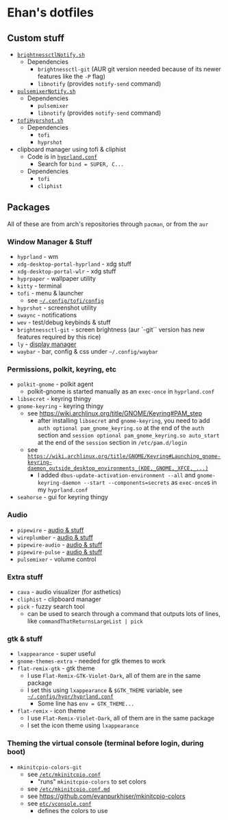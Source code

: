 # Ehan's dotfiles

## Custom stuff

 - [`brightnessctlNotify.sh`](./src/ehansCustomStuff/sh/brightnessctlNotify.sh)
   - Dependencies
     - `brightnessctl-git` (AUR git version needed because of its newer features like the `-P` flag)
     - `libnotify` (provides `notify-send` command)
 - [`pulsemixerNotify.sh`](./src/ehansCustomStuff/sh/pulsemixerNotify.sh)
   - Dependencies
     - `pulsemixer`
     - `libnotify` (provides `notify-send` command)
 - [`tofiHyprshot.sh`](./src/ehansCustomStuff/sh/tofiHyprshot.sh)
   - Dependencies
     - `tofi`
     - `hyprshot`
 - clipboard manager using tofi & cliphist
   - Code is in [`hyprland.conf`](./src/home/ehan/.config/hypr/hyprland.conf)
     - Search for `bind = SUPER, C...`
   - Dependencies
     - `tofi`
     - `cliphist` 

## Packages

All of these are from arch's repositories through `pacman`, or from the `aur`

### Window Manager & Stuff

 - `hyprland` - wm
 - `xdg-desktop-portal-hyprland` - xdg stuff
 - `xdg-desktop-portal-wlr` - xdg stuff
 - `hyprpaper` - wallpaper utility
 - `kitty` - terminal
 - `tofi` - menu & launcher
   - see [`~/.config/tofi/config`](./src/home/ehan/.config/tofi/config)
 - `hyprshot` - screenshot utility
 - `swaync` - notifications
 - `wev` - test/debug keybinds & stuff
 - `brightnessctl-git` - screen brightness (aur `-git`` version has new features required by this rice)
 - `ly` - [display manager](./src/dm.md)
 - `waybar` - bar, config & css under `~/.config/waybar`

### Permissions, polkit, keyring, etc

 - `polkit-gnome` - polkit agent
   - polkit-gnome is started manually as an `exec-once` in `hyprland.conf`
 - `libsecret` - keyring thingy
 - `gnome-keyring` - keyring thingy
   - see https://wiki.archlinux.org/title/GNOME/Keyring#PAM_step
     - after installing `libsecret` and `gnome-keyring`, you need to add `auth optional pam_gnome_keyring.so` at the end of the `auth` section and `session optional pam_gnome_keyring.so auto_start` at the end of the `session` section in `/etc/pam.d/login`
   - see [`https://wiki.archlinux.org/title/GNOME/Keyring#Launching_gnome-keyring-daemon_outside_desktop_environments_(KDE,_GNOME,_XFCE,_...)`](https://wiki.archlinux.org/title/GNOME/Keyring#Launching_gnome-keyring-daemon_outside_desktop_environments_(KDE,_GNOME,_XFCE,_...))
     - I added `dbus-update-activation-environment --all` and `gnome-keyring-daemon --start --components=secrets` as `exec-once`s in my `hyprland.conf`
 - `seahorse` - gui for keyring thingy

### Audio

 - `pipewire` - [audio & stuff](./src/audio.md)
 - `wireplumber` - [audio & stuff](./src/audio.md)
 - `pipewire-audio` - [audio & stuff](./src/audio.md)
 - `pipewire-pulse` - [audio & stuff](./src/audio.md)
 - `pulsemixer` - volume control

### Extra stuff

 - `cava` - audio visualizer (for asthetics)
 - `cliphist` - clipboard manager
 - `pick` - fuzzy search tool
   - can be used to search through a command that outputs lots of lines, like `commandThatReturnsLargeList | pick`

### gtk & stuff
 - `lxappearance` - super useful
 - `gnome-themes-extra` - needed for gtk themes to work
 - `flat-remix-gtk` - gtk theme
   - I use `Flat-Remix-GTK-Violet-Dark`, all of them are in the same package
   - I set this using `lxappearance` & `$GTK_THEME` variable, see [`~/.config/hypr/hyprland.conf`](./src/home/ehan/.config/hypr/hyprland.conf)
     - Some line has `env = GTK_THEME...`
 - `flat-remix` - icon theme
   - I use `Flat-Remix-Violet-Dark`, all of them are in the same package
   - I set the icon theme using `lxappearance`

### Theming the virtual console (terminal before login, during boot)

 - `mkinitcpio-colors-git`
   - see [`/etc/mkinitcpio.conf`](./src/etc/mkinitcpio.conf)
     - "runs" `mkinitcpio-colors` to set colors
   - see [`/etc/mkinitcpio.conf.md`](./src/etc/mkinitcpio.conf.md)
   - see https://github.com/evanpurkhiser/mkinitcpio-colors
   - see [`etc/vconsole.conf`](./src/etc/vconsole.conf)
     - defines the colors to use
